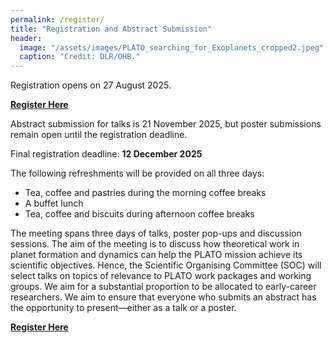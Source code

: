 ```yaml
---
permalink: /register/
title: "Registration and Abstract Submission"
header:
  image: "/assets/images/PLATO_searching_for_Exoplanets_cropped2.jpeg"
  caption: "Credit: DLR/OHB."
---
```


Registration opens on 27 August 2025.

**[Register Here](https://forms.office.com/e/S9bKkz2dTM)**

Abstract submission for talks is 21 November 2025, but poster submissions remain open until the registration deadline.

Final registration deadline: **12 December 2025**

The following refreshments will be provided on all three days:  <br>
* Tea, coffee and pastries during the morning coffee breaks  <br>
* A buffet lunch  <br>
* Tea, coffee and biscuits during afternoon coffee breaks

The meeting spans three days of talks, poster pop-ups and discussion sessions. The aim of the meeting is to discuss how theoretical work in planet formation and dynamics can help the PLATO mission achieve its scientific objectives. Hence, the Scientific Organising Committee (SOC) will select talks on topics of relevance to PLATO work packages and working groups. We aim for a substantial proportion to be allocated to early-career researchers. We aim to ensure that everyone who submits an abstract has the opportunity to present—either as a talk or a poster.
<!-- This is a hybrid event, aimed at increasing accessibility for those unable to attend in person. While most talks will be presented on-site, a limited number of remote presentations will be considered upon request.  --> 

<!-- **Abstract submission is now closed**  -->
**[Register Here](https://forms.office.com/e/S9bKkz2dTM)**

<!-- **[Pay Here](https://herts.configio.com/pd/2521/uk-ireland-discs-conference-2025)** - See helpful notes below. 

i) **Shopping Basket Selection**  
You can select items for purchase (Registration Fee, Accommodation if wanted) one at a time and add each to your shopping basket before paying.

ii) **Guest Checkout**  
When you go to checkout, if you do it as a *Guest* rather than creating an account, please **tick the box** to allow your name and email to be retained so that we know you have paid.

iii) **Breakfast Availability**  
Breakfast is only available on **Tuesday and Wednesday mornings**.  
Hence, if you buy **"3 Nights accommodation + Breakfast"** (Check-in Sunday 7th, Check-out Wednesday 10th), this **does not include breakfast on Monday 8th**.  
There are a few local options on or near campus where you can get breakfast that day.

iv) **One or Two Nights Accommodation**  
If you only want to book **1 night** accommodation, please email [discs2025@herts.ac.uk](mailto:discs2025@herts.ac.uk) to let us know which night.  
If you book **2 nights**, we will assume it's **check-in Monday 8th and check-out Wednesday 10th**.
-->

